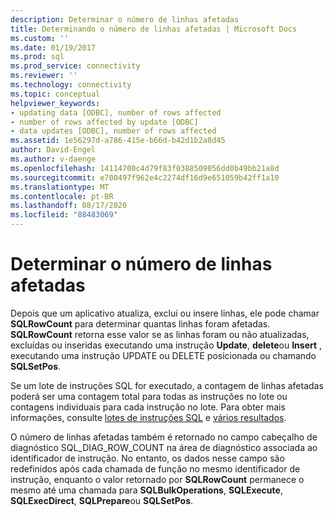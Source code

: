 ```yaml
---
description: Determinar o número de linhas afetadas
title: Determinando o número de linhas afetadas | Microsoft Docs
ms.custom: ''
ms.date: 01/19/2017
ms.prod: sql
ms.prod_service: connectivity
ms.reviewer: ''
ms.technology: connectivity
ms.topic: conceptual
helpviewer_keywords:
- updating data [ODBC], number of rows affected
- number of rows affected by update [ODBC]
- data updates [ODBC], number of rows affected
ms.assetid: 1e56297d-a786-415e-b66d-b42d1b2a8d45
author: David-Engel
ms.author: v-daenge
ms.openlocfilehash: 14114700c4d79f83f0388509056dd0b49bb21a8d
ms.sourcegitcommit: e700497f962e4c2274df16d9e651059b42ff1a10
ms.translationtype: MT
ms.contentlocale: pt-BR
ms.lasthandoff: 08/17/2020
ms.locfileid: "88483069"
---
```

# <a name="determining-the-number-of-affected-rows"></a>Determinar o número de linhas afetadas
Depois que um aplicativo atualiza, exclui ou insere linhas, ele pode chamar **SQLRowCount** para determinar quantas linhas foram afetadas. **SQLRowCount** retorna esse valor se as linhas foram ou não atualizadas, excluídas ou inseridas executando uma instrução **Update**, **delete**ou **Insert** , executando uma instrução UPDATE ou DELETE posicionada ou chamando **SQLSetPos**.  
  
 Se um lote de instruções SQL for executado, a contagem de linhas afetadas poderá ser uma contagem total para todas as instruções no lote ou contagens individuais para cada instrução no lote. Para obter mais informações, consulte [lotes de instruções SQL](../../../odbc/reference/develop-app/batches-of-sql-statements.md) e [vários resultados](../../../odbc/reference/develop-app/multiple-results.md).  
  
 O número de linhas afetadas também é retornado no campo cabeçalho de diagnóstico SQL_DIAG_ROW_COUNT na área de diagnóstico associada ao identificador de instrução. No entanto, os dados nesse campo são redefinidos após cada chamada de função no mesmo identificador de instrução, enquanto o valor retornado por **SQLRowCount** permanece o mesmo até uma chamada para **SQLBulkOperations**, **SQLExecute**, **SQLExecDirect**, **SQLPrepare**ou **SQLSetPos**.
